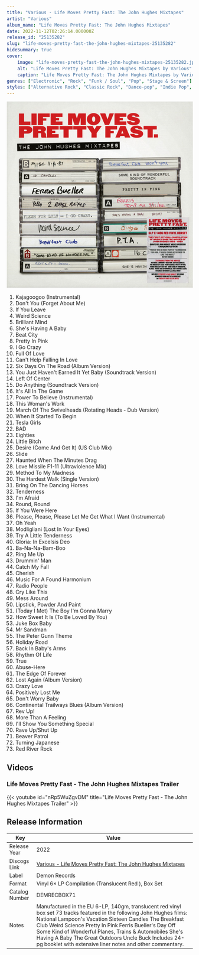 ```yaml
---
title: "Various - Life Moves Pretty Fast: The John Hughes Mixtapes"
artist: "Various"
album_name: "Life Moves Pretty Fast: The John Hughes Mixtapes"
date: 2022-11-12T02:26:14.000000Z
release_id: "25135282"
slug: "life-moves-pretty-fast-the-john-hughes-mixtapes-25135282"
hideSummary: true
cover:
    image: "life-moves-pretty-fast-the-john-hughes-mixtapes-25135282.jpg"
    alt: "Life Moves Pretty Fast: The John Hughes Mixtapes by Various"
    caption: "Life Moves Pretty Fast: The John Hughes Mixtapes by Various"
genres: ["Electronic", "Rock", "Funk / Soul", "Pop", "Stage & Screen"]
styles: ["Alternative Rock", "Classic Rock", "Dance-pop", "Indie Pop", "Jangle Pop", "Latin", "Synth-pop"]
---
```


![Life Moves Pretty Fast: The John Hughes Mixtapes by Various](life-moves-pretty-fast-the-john-hughes-mixtapes-25135282.jpg)

<!-- section break -->

1. Kajagoogoo (Instrumental)
2. Don't You (Forget About Me)
3. If You Leave
4. Weird Science
5. Brilliant Mind
6. She's Having A Baby
7. Beat City
8. Pretty In Pink
9. I Go Crazy
10. Full Of Love
11. Can't Help Falling In Love
12. Six Days On The Road (Album Version)
13. You Just Haven't Earned It Yet Baby (Soundtrack Version)
14. Left Of Center
15. Do Anything (Soundtrack Version)
16. It's All In The Game
17. Power To Believe (Instrumental)
18. This Woman's Work
19. March Of The Swivelheads (Rotating Heads - Dub Version)
20. When It Started To Begin
21. Tesla Girls
22. BAD
23. Eighties
24. Little Bitch
25. Desire (Come And Get It) (US Club Mix)
26. Slide
27. Haunted When The Minutes Drag
28. Love Missile F1-11 (Ultraviolence Mix)
29. Method To My Madness
30. The Hardest Walk (Single Version)
31. Bring On The Dancing Horses
32. Tenderness
33. I'm Afraid
34. Round, Round
35. If You Were Here
36. Please, Please, Please Let Me Get What I Want (Instrumental)
37. Oh Yeah
38. Modligliani (Lost In Your Eyes)
39. Try A Little Tenderness
40. Gloria: In Excelsis Deo
41. Ba-Na-Na-Bam-Boo
42. Ring Me Up
43. Drummin' Man
44. Catch My Fall
45. Cherish
46. Music For A Found Harmonium
47. Radio People
48. Cry Like This
49. Mess Around
50. Lipstick, Powder And Paint
51. (Today I Met) The Boy I'm Gonna Marry
52. How Sweet It Is (To Be Loved By You)
53. Juke Box Baby
54. Mr Sandman
55. The Peter Gunn Theme
56. Holiday Road
57. Back In Baby's Arms
58. Rhythm Of Life
59. True
60. Abuse-Here
61. The Edge Of Forever
62. Lost Again (Album Version)
63. Crazy Love
64. Positively Lost Me
65. Don't Worry Baby
66. Continental Trailways Blues (Album Version)
67. Rev Up!
68. More Than A Feeling
69. I'll Show You Something Special
70. Rave Up/Shut Up
71. Beaver Patrol
72. Turning Japanese
73. Red River Rock

<!-- section break -->




## Videos
### Life Moves Pretty Fast - The John Hughes Mixtapes Trailer
{{< youtube id="nRp5WuZgvDM" title="Life Moves Pretty Fast - The John Hughes Mixtapes Trailer" >}}<br>



## Release Information
|  Key           | Value                                                |
| ---------------| ---------------------------------------------------- |
| Release Year   | 2022                                   |
| Discogs Link   | [Various - Life Moves Pretty Fast: The John Hughes Mixtapes](https://www.discogs.com/release/25135282-Various-Life-Moves-Pretty-Fast-The-John-Hughes-Mixtapes) |
| Label          | Demon Records |
| Format         | Vinyl 6× LP Compilation (Translucent Red ), Box Set |
| Catalog Number | DEMRECBOX71 |
| Notes | Manufactured in the EU  6-LP, 140gm, translucent red vinyl box set  73 tracks featured in the following John Hughes films: National Lampoon's Vacation Sixteen Candles The Breakfast Club Weird Science Pretty In Pink Ferris Bueller's Day Off Some Kind of Wonderful Planes, Trains & Automobiles She's Having A Baby The Great Outdoors Uncle Buck  Includes 24-pg booklet with extensive liner notes and other commentary.  |